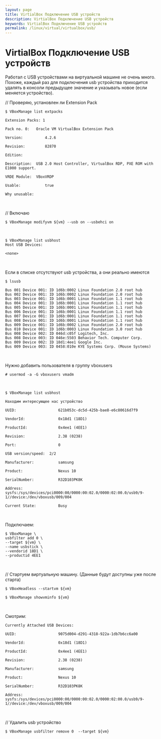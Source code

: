 ```yaml
---
layout: page
title: VirtialBox Подключение USB устройств
description: VirtialBox Подключение USB устройств
keywords: VirtialBox Подключение USB устройств
permalink: /linux/virtual/virtualbox/usb/
---
```


# VirtialBox Подключение USB устройств

Работал с USB устройствами на виртуальной машине не очень много. Похоже, каждый раз для подключения usb устройства приходится удалять в консоли предыдущее значение и указывать новое (если меняется устройство).

// Проверяю, установлен ли Extension Pack

    $ VBoxManage list extpacks

    Extension Packs: 1

    Pack no. 0:   Oracle VM VirtualBox Extension Pack

    Version:          4.2.6

    Revision:         82870

    Edition:

    Description:  USB 2.0 Host Controller, VirtualBox RDP, PXE ROM with E1000 support.

    VRDE Module:  VBoxVRDP

    Usable:           true

    Why unusable:

<br/>

// Включаю

    $ VBoxManage modifyvm ${vm} --usb on --usbehci on

<br/>

    $ VBoxManage list usbhost
    Host USB Devices:

    <none>

<br/>

Если в списке отсутствуют usb устройства, а они реально имеются

    $ lsusb

    Bus 001 Device 001: ID 1d6b:0002 Linux Foundation 2.0 root hub
    Bus 002 Device 001: ID 1d6b:0002 Linux Foundation 2.0 root hub
    Bus 003 Device 001: ID 1d6b:0001 Linux Foundation 1.1 root hub
    Bus 004 Device 001: ID 1d6b:0001 Linux Foundation 1.1 root hub
    Bus 005 Device 001: ID 1d6b:0001 Linux Foundation 1.1 root hub
    Bus 006 Device 001: ID 1d6b:0001 Linux Foundation 1.1 root hub
    Bus 007 Device 001: ID 1d6b:0001 Linux Foundation 1.1 root hub
    Bus 008 Device 001: ID 1d6b:0001 Linux Foundation 1.1 root hub
    Bus 009 Device 001: ID 1d6b:0002 Linux Foundation 2.0 root hub
    Bus 010 Device 001: ID 1d6b:0003 Linux Foundation 3.0 root hub
    Bus 008 Device 002: ID 046d:c05f Logitech, Inc.
    Bus 008 Device 003: ID 046e:5503 Behavior Tech. Computer Corp.
    Bus 009 Device 002: ID 18d1:4ee1 Google Inc.
    Bus 009 Device 003: ID 0458:010e KYE Systems Corp. (Mouse Systems)

<br/>

Нужно добавить пользователя в группу vboxusers

    # usermod -a -G vboxusers vmadm

<br/>

    $ VBoxManage list usbhost

    Находим интересующее нас устройство

    UUID:                   621b053c-dc5d-425b-bae8-e6c80616d7f9

    VendorId:               0x18d1 (18D1)

    ProductId:              0x4ee1 (4EE1)

    Revision:               2.38 (0238)

    Port:                   0

    USB version/speed:  2/2

    Manufacturer:           samsung

    Product:                Nexus 10

    SerialNumber:           R32D103PK8K

    Address:                sysfs:/sys/devices/pci0000:00/0000:00:02.0/0000:02:00.0/usb9/9-1//device:/dev/vboxusb/009/004

    Current State:          Busy

<br/>

Подключаем:

    $ VBoxManage \
    usbfilter add 0 \
    --target ${vm} \
    --name usbstick \
    --vendorid 18D1 \
    --productid 4EE1

<br/>

// Стартуем виртуальную машину. (Данные будут доступны уже после старта)

    $ VBoxHeadless --startvm ${vm}

    $ VBoxManage showvminfo ${vm}

<br/>

Смотрим:

    Currently Attached USB Devices:

    UUID:                   9075d004-d291-4318-922a-1db7b6cc6a00

    VendorId:               0x18d1 (18D1)

    ProductId:              0x4ee1 (4EE1)

    Revision:               2.38 (0238)

    Manufacturer:           samsung

    Product:                Nexus 10

    SerialNumber:           R32D103PK8K

    Address:                sysfs:/sys/devices/pci0000:00/0000:00:02.0/0000:02:00.0/usb9/9-1//device:/dev/vboxusb/009/004

<br/>

// Удалить usb устройство

    $ VBoxManage usbfilter remove 0  --target ${vm}
